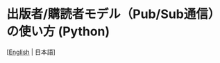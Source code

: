 # 出版者/購読者モデル（Pub/Sub通信）の使い方 (Python)
[[English](../md_manual_tutorials_shm_pub_sub_python_en.html) | 日本語]

